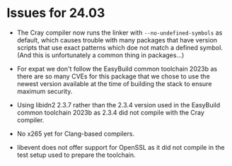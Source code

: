 # Issues for 24.03

-   The Cray compiler now runs the linker with `--no-undefined-symbols` as default,
    which causes trouble with many packages that have version scripts that use exact
    patterns which doe not match a defined symbol. (And this is unfortunately a common
    thing in packages...)

-   For expat we don't follow the EasyBuild common toolchain 2023b as there are so 
    many CVEs for this package that we chose to use the newest version available at 
    the time of building the stack to ensure maximum security.

-   Using libidn2 2.3.7 rather than the 2.3.4 version used in the EasyBuild common 
    toolchain 2023b as 2.3.4 did not compile with the Cray compiler. 
    
-   No x265 yet for Clang-based compilers.

-   libevent does not offer support for OpenSSL as it did not compile in the test setup
    used to prepare the toolchain. 

    